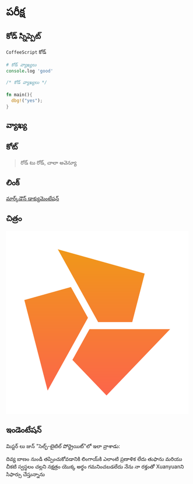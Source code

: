 [Markdown 全局注释]:#

# పరీక్ష

## కోడ్ స్నిప్పెట్

`CoffeeScript` కోడ్

```coffee
# కోడ్ వ్యాఖ్యలు
console.log 'good'


```

```rust
/* కోడ్ వ్యాఖ్యలు */

fn main(){
  dbg!("yes");
}
```

## వ్యాఖ్య

<!-- HTML 注释 --> 

<!-- 多行注释 --> 

## కోట్

> రోడ్ టు రోడ్, చాలా అవెన్యూ

## లింక్

[మార్క్‌డౌన్ డాక్యుమెంటేషన్](https://github.com/xxai-art/xxai-art-md)

## చిత్రం

![xxAI.ఆర్ట్ బ్రాండ్ గుర్తింపు](https://raw.githubusercontent.com/xxai-art/web/main/file/svg/logo.svg)

## ఇండెంటేషన్

మిస్టర్ లు జున్ "సెల్ఫ్-టైటిల్ పోర్ట్రెయిట్"లో ఇలా వ్రాశాడు:

  దివ్య బాణం నుండి తప్పించుకోవడానికి లింగాయ్‌కి ఎలాంటి ప్రణాళిక లేదు
  తుఫాను మరియు చీకటి స్వస్థలం
  చల్లని నక్షత్రం యొక్క అర్థం గమనించబడలేదు
  నేను నా రక్తంతో Xuanyuanని సిఫార్సు చేస్తున్నాను


